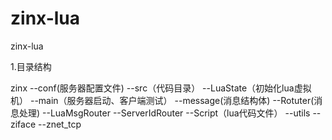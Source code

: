 # zinx-lua
zinx-lua

1.目录结构

zinx
--conf(服务器配置文件)
--src（代码目录）
  --LuaState（初始化lua虚拟机）
  --main（服务器启动、客户端测试）
  --message(消息结构体)
  --Rotuter(消息处理)
    --LuaMsgRouter
    --ServerIdRouter
  --Script（lua代码文件）
  --utils
  --ziface
  --znet_tcp
